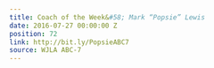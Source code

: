 ```yaml
---
title: Coach of the Week&#58; Mark “Popsie” Lewis
date: 2016-07-27 00:00:00 Z
position: 72
link: http://bit.ly/PopsieABC7
source: WJLA ABC-7
---
```



